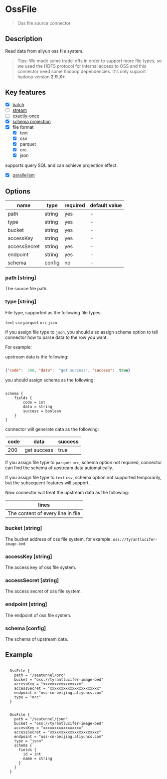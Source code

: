 # OssFile

> Oss file source connector

## Description

Read data from aliyun oss file system.

> Tips: We made some trade-offs in order to support more file types, so we used the HDFS protocol for internal access to OSS and this connector need some hadoop dependencies. 
> It's only support hadoop version **2.9.X+**.

## Key features

- [x] [batch](../../concept/connector-v2-features.md)
- [ ] [stream](../../concept/connector-v2-features.md)
- [ ] [exactly-once](../../concept/connector-v2-features.md)
- [x] [schema projection](../../concept/connector-v2-features.md)
- [x] file format
    - [x] text
    - [x] csv
    - [x] parquet
    - [x] orc
    - [x] json

supports query SQL and can achieve projection effect.

- [x] [parallelism](../../concept/connector-v2-features.md)

## Options

| name         | type   | required | default value |
|--------------|--------|----------|---------------|
| path         | string | yes      | -             |
| type         | string | yes      | -             |
| bucket       | string | yes      | -             |
| accessKey    | string | yes      | -             |
| accessSecret | string | yes      | -             |
| endpoint     | string | yes      | -             |
| schema       | config | no       | -             |

### path [string]

The source file path.

### type [string]

File type, supported as the following file types:

`text` `csv` `parquet` `orc` `json`

If you assign file type to `json`, you should also assign schema option to tell connector how to parse data to the row you want.

For example:

upstream data is the following:

```json

{"code":  200, "data":  "get success", "success":  true}

```

you should assign schema as the following:

```hocon

schema {
    fields {
        code = int
        data = string
        success = boolean
    }
}

```

connector will generate data as the following:

| code | data        | success |
|------|-------------|---------|
| 200  | get success | true    |

If you assign file type to `parquet` `orc`, schema option not required, connector can find the schema of upstream data automatically.

If you assign file type to `text` `csv`, schema option not supported temporarily, but the subsequent features will support.

Now connector will treat the upstream data as the following:

| lines                             |
|-----------------------------------|
| The content of every line in file |

### bucket [string]

The bucket address of oss file system, for example: `oss://tyrantlucifer-image-bed`

### accessKey [string]

The access key of oss file system.

### accessSecret [string]

The access secret of oss file system.

### endpoint [string]

The endpoint of oss file system.

### schema [config]

The schema of upstream data.

## Example

```hocon

  OssFile {
    path = "/seatunnel/orc"
    bucket = "oss://tyrantlucifer-image-bed"
    accessKey = "xxxxxxxxxxxxxxxxx"
    accessSecret = "xxxxxxxxxxxxxxxxxxxxxx"
    endpoint = "oss-cn-beijing.aliyuncs.com"
    type = "orc"
  }

```

```hocon

  OssFile {
    path = "/seatunnel/json"
    bucket = "oss://tyrantlucifer-image-bed"
    accessKey = "xxxxxxxxxxxxxxxxx"
    accessSecret = "xxxxxxxxxxxxxxxxxxxxxx"
    endpoint = "oss-cn-beijing.aliyuncs.com"
    type = "json"
    schema {
      fields {
        id = int 
        name = string
      }
    }
  }

```